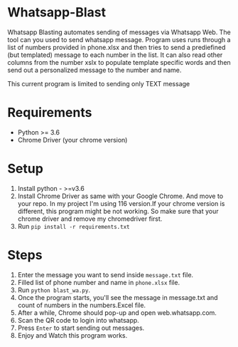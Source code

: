 # Whatsapp-Blast

Whatsapp Blasting automates sending of messages via Whatsapp Web. The tool can you used to send whatsapp message. Program uses runs through a list of numbers provided in phone.xlsx and then tries to send a prediefined (but templated) message to each number in the list. It can also read other columns from the number xslx to populate template specific words and then send out a personalized message to the number and name.

This current program is limited to sending only TEXT message

# Requirements

*  Python >= 3.6
*  Chrome Driver (your chrome version)

# Setup

1. Install python - >=v3.6
2. Install Chrome Driver as same with your Google Chrome. And move to your repo. In my project I'm using 116 version.If your chrome version is different, this program might be not working. So make sure that your chrome driver and remove my chromedriver first.
3. Run `pip install -r requirements.txt`


# Steps

1. Enter the message you want to send inside `message.txt` file.
2. Filled list of phone number and name in `phone.xlsx` file.
3. Run `python blast_wa.py`.
4. Once the program starts, you'll see the message in message.txt and count of numbers in the numbers.Excel file.
5. After a while, Chrome should pop-up and open web.whatsapp.com.
6. Scan the QR code to login into whatsapp.
7. Press `Enter` to start sending out messages.
8. Enjoy and Watch this program works.

